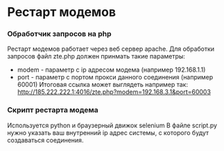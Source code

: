 # Рестарт модемов
### Обработчик запросов на php
Рестарт модемов работает через веб сервер apache.
Для обработки запросов файл zte.php должен принмать такие параметры:
- modem - параметр с ip адресом модема (например 192.168.1.1)
- port - параметр с портом прокси данного соединения (например 60001)
Итоговая ссылка может выглядеть например так: http://185.222.222.1:4016/zte.php?modem=192.168.3.1&port=60003

### Скрипт рестарта модема
Используется python и браузерный движок selenium 
В файле script.py нужно указать ваш внутренний ip адрес системы, с которого будут создаваться соединения.
